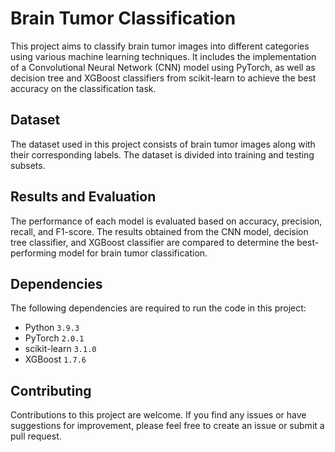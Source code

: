 # Brain Tumor Classification

This project aims to classify brain tumor images into different categories using various machine learning techniques. It includes the implementation of a Convolutional Neural Network (CNN) model using PyTorch, as well as decision tree and XGBoost classifiers from scikit-learn to achieve the best accuracy on the classification task.

## Dataset

The dataset used in this project consists of brain tumor images along with their corresponding labels. The dataset is divided into training and testing subsets.

## Results and Evaluation

The performance of each model is evaluated based on accuracy, precision, recall, and F1-score. The results obtained from the CNN model, decision tree classifier, and XGBoost classifier are compared to determine the best-performing model for brain tumor classification.

## Dependencies

The following dependencies are required to run the code in this project:

- Python `3.9.3`
- PyTorch  `2.0.1`
- scikit-learn `3.1.0`
- XGBoost `1.7.6`

## Contributing

Contributions to this project are welcome. If you find any issues or have suggestions for improvement, please feel free to create an issue or submit a pull request.
